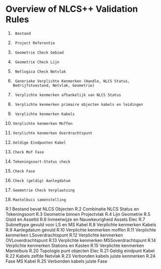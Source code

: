 # Overview of NLCS++ Validation Rules
1.		Bestand
2.		Project Referentie
3.		Geometrie Check Gebied
4.		Geometrie Check Lijn
5.		Netlogica Check Netvlak
6.		Generieke Verplichte Kenmerken (Handle, NLCS Status, Bedrijfstoestand, Netvlak, Geometrie)
7.		Verplichte kenmerken afhankelijk van NLCS Status
8.		Verplichte kenmerken primaire objecten kabels en leidingen
9.		Verplichte kenmerken Kabels
10.		Verplichte kenmerken Moffen
11.		Verplichte kenmerken Overdrachtspunt
12.		Geldige Eindpunten Kabel
13.		Check Mof Fase
14.		Tekeningsoort-Status check
15.		Check Fase
16.		Check (geldig) Aanlegdatum
17.		Geometrie Check Verplaatsing
18.		Mantelbuis samenstelling

R.1		Bestand bevat NLCS Objecten
R.2		Combinatie NLCS Status en Tekeningsoort
R.3		Geometrie binnen Projectvlak
R.4		Lijn Geometrie
R.5		GisId en AssetId
R.6		Inmeetwijze en Nauwkeurigheid Assets Elec
R.7		Subnettype gevuld voor LS en MS Kabel
R.8		Verplichte kenmerken Kabels
R.9		Aanlegdatum gevuld
R.10	Verplichte kenmerken moffen	
R.11	Verplichte kenmerken LSoverdrachtspunt
R.12	Verplichte kenmerken OVLoverdrachtspunt
R.13	Verplichte kenmerken MSSoverdrachtspunt
R.14	Verplichte kenmerken Stations en Kasten
R.15	Verplichte kenmerken Mantelbuis
R.20	Topologie punt objecten Elec
R.21	Geldig eindpunt Kabel
R.22	Kabels zelfde Netvlak
R.23	Verbonden kabels juiste kenmerken
R.24	Fase MS Kabel
R.25	Verbonden kabels juiste Fase